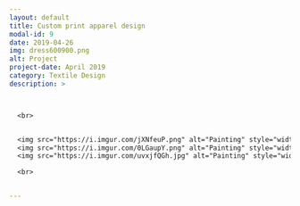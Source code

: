 ```yaml
---
layout: default
title: Custom print apparel design
modal-id: 9
date: 2019-04-26
img: dress600900.png
alt: Project
project-date: April 2019
category: Textile Design
description: >



  <br>


  <img src="https://i.imgur.com/jXNfeuP.png" alt="Painting" style="width: 100%;"/>
  <img src="https://i.imgur.com/0LGaupY.png" alt="Painting" style="width: 49%;"/>
  <img src="https://i.imgur.com/uvxjfQGh.jpg" alt="Painting" style="width: 49%;"/>

  <br>


---
```

